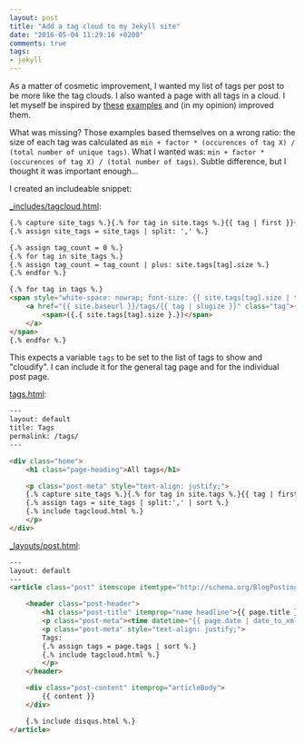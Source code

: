 ```yaml
---
layout: post
title: "Add a tag cloud to my Jekyll site"
date: "2016-05-04 11:29:16 +0200"
comments: true
tags:
- jekyll
---
```


As a matter of cosmetic improvement, I wanted my list of tags per post to be more like the tag clouds. I also wanted a page with all tags in a cloud. I let myself be inspired by [these](http://vvv.tobiassjosten.net/jekyll/jekyll-tag-cloud/) [examples](https://superdevresources.com/tag-cloud-jekyll/) and (in my opinion) improved them.

What was missing? Those examples based themselves on a wrong ratio: the size of each tag was calculated as `min + factor * (occurences of tag X) / (total number of unique tags)`. What I wanted was: `min + factor * (occurences of tag X) / (total number of tags)`. Subtle difference, but I thought it was important enough...

I created an includeable snippet:

[_includes/tagcloud.html](https://github.com/jovandeginste/jovandeginste.github.io/blob/master/_includes/tagcloud.html):

```html
{.% capture site_tags %.}{.% for tag in site.tags %.}{{ tag | first }}{.% unless forloop.last %.},{.% endunless %.}{.% endfor %.}{.% endcapture %.}
{.% assign site_tags = site_tags | split: ',' %.}

{.% assign tag_count = 0 %.}
{.% for tag in site_tags %.}
{.% assign tag_count = tag_count | plus: site.tags[tag].size %.}
{.% endfor %.}

{.% for tag in tags %.}
<span style="white-space: nowrap; font-size: {{ site.tags[tag].size | times: 4.0 | divided_by: tag_count | plus: 1}}em; padding: 0.6em;">
	<a href="{{ site.baseurl }}/tags/{{ tag | slugize }}" class="tag">{{ tag | slugize }}
		<span>({.{ site.tags[tag].size }.})</span>
	</a>
</span>
{.% endfor %.}
```

This expects a variable ```tags``` to be set to the list of tags to show and "cloudify". I can include it for the general tag page and for the individual post page.

[tags.html](https://github.com/jovandeginste/jovandeginste.github.io/blob/master/tags.html):

```html
---
layout: default
title: Tags
permalink: /tags/
---

<div class="home">
	<h1 class="page-heading">All tags</h1>

	<p class="post-meta" style="text-align: justify;">
	{.% capture site_tags %.}{.% for tag in site.tags %.}{{ tag | first }}{.% unless forloop.last %.},{.% endunless %.}{.% endfor %.}{.% endcapture %.}
	{.% assign tags = site_tags | split:',' | sort %.}
	{.% include tagcloud.html %.}
	</p>
</div>
```

[_layouts/post.html](https://github.com/jovandeginste/jovandeginste.github.io/blob/master/_layouts/post.html):

```html
---
layout: default
---
<article class="post" itemscope itemtype="http://schema.org/BlogPosting">

	<header class="post-header">
		<h1 class="post-title" itemprop="name headline">{{ page.title }}</h1>
		<p class="post-meta"><time datetime="{{ page.date | date_to_xmlschema }}" itemprop="datePublished">{{ page.date | date: "%b %-d, %Y" }}</time>{.% if page.author %.} • <span itemprop="author" itemscope itemtype="http://schema.org/Person"><span itemprop="name">{{ page.author }}</span></span>{.% endif %.}</p>
		<p class="post-meta" style="text-align: justify;">
		Tags:
		{.% assign tags = page.tags | sort %.}
		{.% include tagcloud.html %.}
		</p>
	</header>

	<div class="post-content" itemprop="articleBody">
		{{ content }}
	</div>

	{.% include disqus.html %.}
</article>
```
